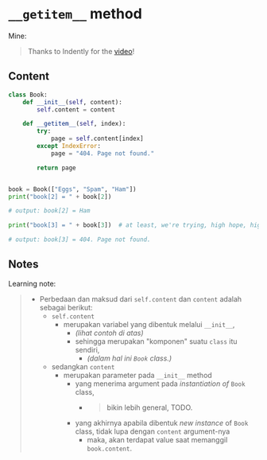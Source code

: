 # `__getitem__` method

Mine:
> Thanks to Indently for the [video](https://youtu.be/XWhyAtB6RuU?si=5Gr08wDHxR9DeCh0)!

## Content

```python
class Book:
    def __init__(self, content):
        self.content = content

    def __getitem__(self, index):
        try:
            page = self.content[index]
        except IndexError:
            page = "404. Page not found."

        return page


book = Book(["Eggs", "Spam", "Ham"])
print("book[2] = " + book[2])

# output: book[2] = Ham

print("book[3] = " + book[3])  # at least, we're trying, high hope, high as hope.

# output: book[3] = 404. Page not found.
```

## Notes

Learning note:
> - Perbedaan dan maksud dari `self.content` dan `content` adalah sebagai berikut:
>   - `self.content`
>     - merupakan variabel yang dibentuk melalui `__init__`,
>       - _(lihat contoh di atas)_
>       - sehingga merupakan "komponen" suatu `class` itu sendiri,
>         - _(dalam hal ini `Book` class.)_
>   - sedangkan `content`
>     - merupakan parameter pada `__init__` method
>       - yang menerima argument pada _instantiation of_ `Book` class,
>         - > bikin lebih general, TODO.
>       - yang akhirnya apabila dibentuk _new instance_ of `Book` class, tidak lupa dengan `content` argument-nya
>         - maka, akan terdapat value saat memanggil `book.content`.
